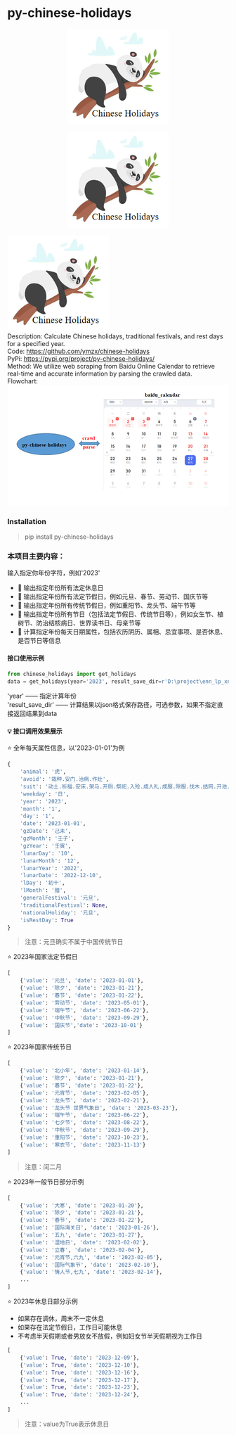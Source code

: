 # py-chinese-holidays
<p align="center">
  <img src="./images/icon.png" />
</p>

<div align="center">
  <img src="images/icon.png" alt="图片描述">
</div>

![](./images/icon.png) <br>
Description: Calculate Chinese holidays, traditional festivals, and rest days for a specified year. <br>
Code: https://github.com/ymzx/chinese-holidays <br>
PyPi: https://pypi.org/project/py-chinese-holidays/  <br>
Method: We utilize web scraping from Baidu Online Calendar to retrieve real-time and accurate information by parsing the crawled data. <br>
Flowchart: <br>
![](./images/method.png)

### Installation
> pip install py-chinese-holidays

### 本项目主要内容：
输入指定你年份字符，例如'2023'
- 🚀 输出指定年份所有法定休息日
- 🚀 输出指定年份所有法定节假日，例如元旦、春节、劳动节、国庆节等
- 🚀 输出指定年份所有传统节假日，例如重阳节、龙头节、端午节等
- 🚀 输出指定年份所有节日（包括法定节假日、传统节日等），例如女生节、植树节、防治结核病日、世界读书日、母亲节等
- 🚀 计算指定年份每天日期属性，包括农历阴历、属相、忌宜事项、是否休息、是否节日等信息


#### 接口使用示例

```python
from chinese_holidays import get_holidays
data = get_holidays(year='2023', result_save_dir=r'D:\project\enn_lp_xndc\load_baseline\src')

```
'year' —— 指定计算年份   
'result_save_dir' —— 计算结果以json格式保存路径，可选参数，如果不指定直接返回结果到data
#### 💡 接口调用效果展示
⭐ 全年每天属性信息，以'2023-01-01'为例
```python
{
    'animal': '虎',
    'avoid': '栽种.安门.治病.作灶',
    'suit': '动土.祈福.安床.架马.开厕.祭祀.入殓.成人礼.成服.除服.伐木.结网.开池.求子',
    'weekday': '日',
    'year': '2023',
    'month': '1',
    'day': '1',
    'date': '2023-01-01',
    'gzDate': '己未',
    'gzMonth': '壬子',
    'gzYear': '壬寅',
    'lunarDay': '10',
    'lunarMonth': '12',
    'lunarYear': '2022',
    'lunarDate': '2022-12-10',
    'lDay': '初十',
    'lMonth': '腊',
    'generalFestival': '元旦',
    'traditionalFestival': None,
    'nationalHoliday': '元旦',
    'isRestDay': True
}
```
> 注意：元旦确实不属于中国传统节日 <br>

⭐ 2023年国家法定节假日
```python
[
    {'value': '元旦', 'date': '2023-01-01'}, 
    {'value': '除夕', 'date': '2023-01-21'}, 
    {'value': '春节', 'date': '2023-01-22'}, 
    {'value': '劳动节', 'date': '2023-05-01'}, 
    {'value': '端午节', 'date': '2023-06-22'}, 
    {'value': '中秋节', 'date': '2023-09-29'}, 
    {'value': '国庆节','date': '2023-10-01'}
]
```

⭐ 2023年国家传统节日
```python
[
    {'value': '北小年', 'date': '2023-01-14'}, 
    {'value': '除夕', 'date': '2023-01-21'}, 
    {'value': '春节', 'date': '2023-01-22'}, 
    {'value': '元宵节', 'date': '2023-02-05'}, 
    {'value': '龙头节', 'date': '2023-02-21'}, 
    {'value': '龙头节 世界气象日', 'date': '2023-03-23'}, 
    {'value': '端午节', 'date': '2023-06-22'}, 
    {'value': '七夕节', 'date': '2023-08-22'}, 
    {'value': '中秋节', 'date': '2023-09-29'}, 
    {'value': '重阳节', 'date': '2023-10-23'}, 
    {'value': '寒衣节', 'date': '2023-11-13'}
]
```
> 注意：闰二月 <br>

⭐ 2023年一般节日部分示例 <br>
```python
[
    {'value': '大寒', 'date': '2023-01-20'}, 
    {'value': '除夕', 'date': '2023-01-21'}, 
    {'value': '春节', 'date': '2023-01-22'}, 
    {'value': '国际海关日', 'date': '2023-01-26'}, 
    {'value': '五九', 'date': '2023-01-27'}, 
    {'value': '湿地日', 'date': '2023-02-02'}, 
    {'value': '立春', 'date': '2023-02-04'}, 
    {'value': '元宵节,六九', 'date': '2023-02-05'}, 
    {'value': '国际气象节', 'date': '2023-02-10'}, 
    {'value': '情人节,七九', 'date': '2023-02-14'},
    ...
] 
```

⭐ 2023年休息日部分示例 <br>
- 如果存在调休，周末不一定休息
- 如果存在法定节假日，工作日可能休息
- 不考虑半天假期或者男放女不放假，例如妇女节半天假期视为工作日
```python
[
    {'value': True, 'date': '2023-12-09'}, 
    {'value': True, 'date': '2023-12-10'}, 
    {'value': True, 'date': '2023-12-16'}, 
    {'value': True, 'date': '2023-12-17'}, 
    {'value': True, 'date': '2023-12-23'}, 
    {'value': True, 'date': '2023-12-24'},
    ...
]
```
> 注意：value为True表示休息日 <br>
